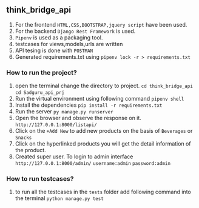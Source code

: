 ## think_bridge_api
1. For the frontend `HTML,CSS,BOOTSTRAP,jquery script` have been used.
2. For the backend `Django Rest Framework` is used.
3. `Pipenv` is used as a packaging tool.
4. testcases for views,models,urls are written
5. API tesing is done with `POSTMAN`
6. Generated requirements.txt using `pipenv lock -r > requirements.txt`

### How to run the project?
1. open the terminal change the directory to project.
        `cd think_bridge_api`
        `cd Sadguru_api_prj`
2. Run the virtual environment using following command
        `pipenv shell`
3. Install the dependencies
        `pip install -r requirements.txt`
4. Run the server
        `py manage.py runserver`
5. Open the browser and observe the response on it.
        `http://127.0.0.1:8000/listapi/`
6. Click on the `+Add New` to add new products on the basis of `Beverages` or `Snacks`
7. Click on the hyperlinked products you will get the detail information of the product.
6. Created super user. To login to admin interface
        `http://127.0.0.1:8000/admin/`
        `username:admin`
        `password:admin`


### How to run testcases?
1. to run all the testcases in the `tests` folder add following command into the terminal
        `python manage.py test`